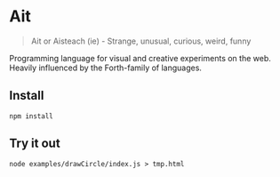 # Ait

> Ait or Aisteach (ie) - Strange, unusual, curious, weird, funny

Programming language for visual and creative experiments on the web. Heavily
influenced by the Forth-family of languages.

## Install

`npm install`

## Try it out

`node examples/drawCircle/index.js > tmp.html`
